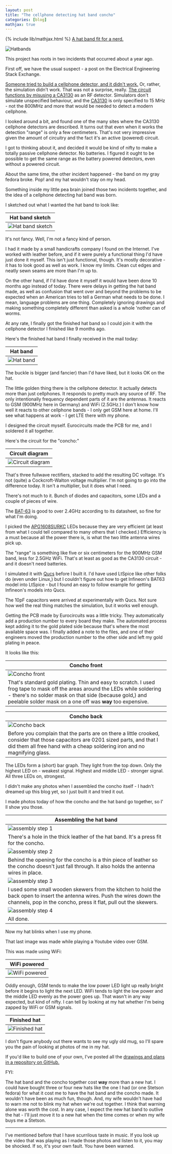 ```yaml
---
layout: post
title: "The cellphone detecting hat band concho"
categories: [blog]
mathjax: true
---
```

{% include lib/mathjax.html %} 
[A hat band fit for a nerd.](https://github.com/JosephEoff/RF-Concho)

![Hatbands](/assets/hatband/oldandnew.jpg)

This project has roots in two incidents that occurred about a year ago.

First off, we have the usual suspect - a post on the Electrical Engineering Stack Exchange.

[Someone tried to build a cellphone detector, and it didn't work.](https://electronics.stackexchange.com/questions/411091/my-mobile-detector-circuit-wont-work)  Or, rather, the simulation didn't work.  That was not a surprise, really.  [The circuit functions by misusing a CA3130](https://electronics.stackexchange.com/questions/410498/how-could-i-calculate-the-voltage-induced-in-a-detector-circuit-by-picking-up-rf) as an RF detector.  Simulators don't simulate unspecified behaviour, and the [CA3130](https://www.renesas.com/us/en/www/doc/datasheet/ca3130-a.pdf) is only specified to 15 MHz - not the 800MHz and more that would be needed to detect a modern cellphone.

I looked around a bit, and found one of the many sites where the CA3130 cellphone detectors are described.  It turns out that even when it works the detection "range" is only a few centimeters.  That's not very impressive given the amount of circuitry and the fact it's an active (powered) circuit.

I got to thinking about it, and decided it would be kind of nifty to make a totally passive cellphone detector.  No batteries.  I figured it ought to be possible to get the same range as the battery powered detectors, even without a powered circuit.

About the same time, the other incident happened - the band on my gray fedora broke.  Pop! and my hat wouldn't stay on my head.

Something inside my little pea brain joined those two incidents together, and the idea of a cellphone detecting hat band was born.

I sketched out what I wanted the hat band to look like:

|Hat band sketch|
|---------------------|
|![Hat band sketch](/assets/hatband/sketch.png)|

It's not fancy.  Well, I'm not a fancy kind of person.

I had it made by a small handicrafts company I found on the Internet.  I've worked with leather before, and if it were purely a functional thing I'd have just done it myself.  This isn't just functional, though.  It's mostly decorative - it has to look good as well as work.  I know my limits.  Clean cut edges and neatly sewn seams are more than I'm up to.

On the other hand, if I'd have done it myself it would have been done 10 months ago instead of today.  There were delays in getting the hat band made, as well as confusion that went over and beyond the problems to be expected when an American tries to tell a German what needs to be done.  I mean, language problems are one thing.  Completely ignoring drawings and making something completely different than asked is a whole 'nother can of worms.

At any rate, I finally got the finished hat band so I could join it with the cellphone detector I finished like 9 months ago.

Here's the finished hat band I finally received in the mail today:

|Hat band|
|---------------------|
|![Hat band](/assets/hatband/readyforassembly.jpg)|

The buckle is bigger (and fancier) than I'd have liked, but it looks OK on the hat.

The little golden thing there is the cellphone detector.  It actually detects more than just cellphones.  It responds to pretty much any source of RF.  The only intentionally frequency dependent parts of it are the antennas.  It reacts to GSM (900MHz here in Germany) and WiFi (2.5GHz.)  I don't know how well it reacts to other cellphone bands - I only get GSM here at home.  I'll see what happens at work - I get LTE there with my phone.

I designed the circuit myself.  Eurocircuits made the PCB for me, and I soldered it all together.

Here's the circuit for the "concho:"

|Circuit diagram|
|---------------------|
|![Circuit diagram](/assets/hatband/circuit.png)|

That's three fullwave rectifiers, stacked to add the resulting DC voltage. It's not (quite) a Cockcroft-Walton voltage multiplier.  I'm not going to go into the difference today.  It isn't a multiplier, but it does what I need.

There's not much to it.  Bunch of diodes and capacitors, some LEDs and a couple of pieces of wire.

The [BAT-63](https://github.com/JosephEoff/RF-Concho/blob/master/datasheets/Infineon-BAT63SERIES-DS-v01_01-en.pdf) is good to over 2.4GHz according to its datasheet, so fine for what I'm doing.

I picked the [APG1608SURKC](https://github.com/JosephEoff/RF-Concho/blob/master/datasheets/APG1608SURKC-T.pdf) LEDs because they are very efficient (at least from what I could tell compared to many others that I checked.)  Efficiency is a must because all the power there is, is what the two little antenna wires pick up.

The "range" is something like five or six centimeters for the 900MHz GSM band, less for 2.5GHz WiFi.  That's at least as good as the CA3130 circuit - and it doesn't need batteries.

I simulated it with [Qucs](http://qucs.sourceforge.net/) before I built it.  I'd have used LtSpice like other folks do (even under Linux,) but I couldn't figure out how to get Infineon's BAT63 model into LtSpice - but I found an easy to follow example for getting Infineon's models into Qucs.

The 10pF capacitors were arrived at experimentally with Qucs.  Not sure how well the real thing matches the simulation, but it works well enough.

Getting the PCB made by Eurocircuits was a little tricky.  They automatically add a production number to every board they make.  The automated process kept adding it to the gold plated side because that's where the most available space was.  I finally added a note to the files, and one of their engineers moved the production number to the other side and left my gold plating in peace.

It looks like this:

|Concho front|
|---------------------|
|![Concho front](/assets/hatband/conchofront.jpg)|
|That's standard gold plating.  Thin and easy to scratch.  I used frog tape to mask off the areas around the LEDs while soldering - there's no solder mask on that side (because gold,) and peelable solder mask on a one off was **way** too expensive.|

|Concho back|
|---------------------|
|![Concho back](/assets/hatband/conchoback.jpg)|
|Before you complain that the parts are on there a little crooked, consider that those capacitors are 0201 sized parts, and that I did them all free hand with a cheap soldering iron and no magnifying glass.|

The LEDs form a (short) bar graph. They light from the top down.  Only the highest LED on - weakest signal.  Highest and middle LED - stronger signal.  All three LEDs on, strongest.

I didn't make any photos when I assembled the concho itself - I hadn't dreamed up this blog yet, so I just built it and tried it out.

I made photos today of how the concho and the hat band go together, so I' ll show you those.

|Assembling the hat band |
|---------------------|
|![assembly step 1](/assets/hatband/assembly1.jpg)|
|There's a hole in the thick leather of the hat band.  It's a press fit for the concho.|
|![assembly step 2](/assets/hatband/assembly2.jpg)|
|Behind the opening for the concho is a thin piece of leather so the concho doesn't just fall through.  It also holds the antenna wires in place.|
|![assembly step 3](/assets/hatband/assembly3.jpg)|
|I used some small wooden skewers from the kitchen to hold the back open to insert the antenna wires.  Push the wires down the channels, pop in the concho, press it flat, pull out the skewers.|
|![assembly step 4](/assets/hatband/assembly4.jpg)|
|All done.|


Now my hat blinks when I use my phone.

That last image was made while playing a Youtube video over GSM.  

This was made using WiFi:

|WiFi powered|
|---------------------|
|![WiFi powered](/assets/hatband/wifi.jpg)|

Oddly enough, GSM tends to make the low power LED light up really bright before it begins to light the next LED.  WiFi tends to light the low power and the middle LED evenly as the power goes up.  That wasn't in any way expected, but kind of nifty.  I can tell by looking at my hat whether I'm being zapped by WiFi or GSM signals.

|Finished hat|
|---------------------|
|![Finished hat](/assets/hatband/finished.jpg)|

I don't figure anybody out there wants to see my ugly old mug, so I'll spare you the pain of looking at photos of me in my hat.

If you'd like to build one of your own, I've posted all the [drawings and plans in a repository on GitHub.](https://github.com/JosephEoff/RF-Concho)

FYI:

The hat band and the concho together cost **way** more than a new hat.  I could have bought three or four new hats like the one I had (or one Stetson fedora) for what it cost me to have the hat band and the concho made.  It wouldn't have been as much fun, though.  And, my wife wouldn't have had to warn me not to blink my hat when we're out together.  I think that warning alone was worth the cost.  In any case, I expect the new hat band to outlive the hat - I'll just move it to a new hat when the time comes or when my wife buys me a Stetson.

-------

I've mentioned before that I have scurrilous taste in music.  If you look up the video that was playing as I made those photos and listen to it, you may be shocked.  If so, it's your own fault.  You have been warned.


